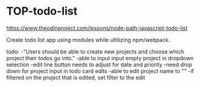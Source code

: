 # TOP-todo-list
https://www.theodinproject.com/lessons/node-path-javascript-todo-list

Create todo list app using modules while ultilizing npm/webpack. 


todo:
        -"Users should be able to create new projects and choose which project their todos go into."
        -able to input input empty project in dropdown selection
        -edit line button needs to adjust for date and priority
        -need drop down for project input in todo card edits
        -able to edit project name to ""
        -if filtered on the project that is edited, set filter to the edit

